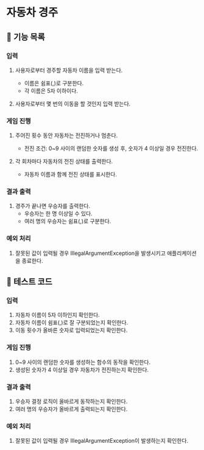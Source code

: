 # 자동차 경주

## 🚀 기능 목록

### 입력
1. 사용자로부터 경주할 자동차 이름을 입력 받는다.
   - 이름은 쉼표(,)로 구분한다.
   - 각 이름은 5자 이하이다.

2. 사용자로부터 몇 번의 이동을 할 것인지 입력 받는다.

### 게임 진행
1. 주어진 횟수 동안 자동차는 전진하거나 멈춘다.
    - 전진 조건: 0~9 사이의 랜덤한 숫자를 생성 후, 숫자가 4 이상일 경우 전진한다.

2. 각 회차마다 자동차의 전진 상태를 출력한다.
    - 자동차 이름과 함께 전진 상태를 표시한다.

### 결과 출력
1. 경주가 끝나면 우승자를 출력한다.
    - 우승자는 한 명 이상일 수 있다.
    - 여러 명의 우승자는 쉼표(,)로 구분한다.

### 예외 처리
1. 잘못된 값이 입력될 경우 IllegalArgumentException을 발생시키고 애플리케이션을 종료한다.

## 🎯 테스트 코드

### 입력
1. 자동차 이름이 5자 이하인지 확인한다.
2. 자동차 이름이 쉼표(,)로 잘 구분되었는지 확인한다.
3. 이동 횟수가 올바른 숫자로 입력되었는지 확인한다.

### 게임 진행
1. 0~9 사이의 랜덤한 숫자를 생성하는 함수의 동작을 확인한다.
2. 생성된 숫자가 4 이상일 경우 자동차가 전진하는지 확인한다.

### 결과 출력
1. 우승자 결정 로직이 올바르게 동작하는지 확인한다.
2. 여러 명의 우승자가 올바르게 출력되는지 확인한다.

### 예외 처리
1. 잘못된 값이 입력될 경우 IllegalArgumentException이 발생하는지 확인한다.